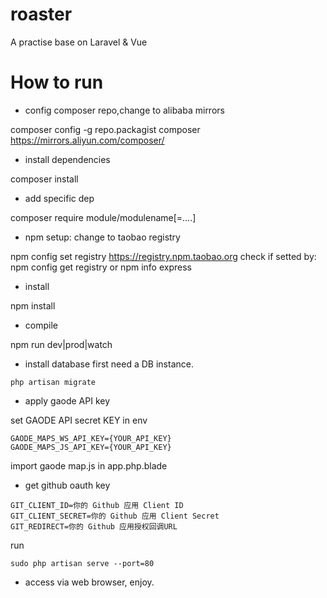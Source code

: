# roaster
A practise base on Laravel &amp; Vue


# How to run
- config composer repo,change to alibaba mirrors

composer config -g repo.packagist composer https://mirrors.aliyun.com/composer/

- install dependencies

composer install 

- add specific dep

composer require module/modulename[=....]

- npm setup: change to taobao registry

npm config set registry https://registry.npm.taobao.org
check if setted by:
npm config get registry
or
npm info express

- install

npm install

- compile 

npm run dev|prod|watch

- install database 
  first need a DB instance.

`php artisan migrate`

- apply gaode API key

set GAODE API secret KEY in env
```
GAODE_MAPS_WS_API_KEY={YOUR_API_KEY}
GAODE_MAPS_JS_API_KEY={YOUR_API_KEY}
```

import gaode map.js in app.php.blade

- get github oauth key

```
GIT_CLIENT_ID=你的 Github 应用 Client ID
GIT_CLIENT_SECRET=你的 Github 应用 Client Secret
GIT_REDIRECT=你的 Github 应用授权回调URL
```
run

`sudo php artisan serve --port=80`

- access via web browser, enjoy.


